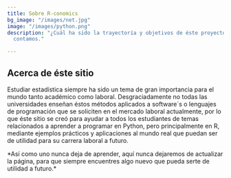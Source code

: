 ```yaml
---
title: Sobre R-conomics
bg_image: "/images/net.jpg"
image: "/images/python.png"
description: "¿Cuál ha sido la trayectoría y objetivos de éste proyecto? Aquí te lo
  contamos."

---
```

## Acerca de éste sitio

Estudiar estadística siempre ha sido un tema de gran importancia para el mundo tanto académico como laboral. Desgraciadamente no todas las universidades enseñan éstos métodos aplicados a software´s o lenguajes de programación que se soliciten en el mercado laboral actualmente, por lo que éste sitio se creó para ayudar a todos los estudiantes de temas relacionados a aprender a programar en Python, pero principalmente en R, mediante ejemplos prácticos y aplicaciones al mundo real que puedan ser de utilidad para su carrera laboral a futuro.

\*Así como uno nunca deja de aprender, aquí nunca dejaremos de actualizar la página, para que siempre encuentres algo nuevo que pueda serte de utilidad a futuro.*